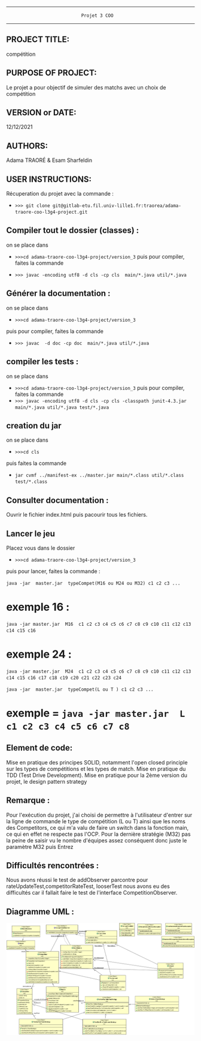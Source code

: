 ------------------------------------------------------------------------
                                Projet 3 COO
------------------------------------------------------------------------
## PROJECT TITLE:
  compétition

## PURPOSE OF PROJECT:

  Le projet a pour objectif de simuler des matchs avec un choix de compétition
## VERSION or DATE:

  12/12/2021
  

## AUTHORS:

  Adama TRAORÉ & Esam Sharfeldin

## USER INSTRUCTIONS:

  Récuperation du projet avec la commande :

  * `>>> git clone git@gitlab-etu.fil.univ-lille1.fr:traorea/adama-traore-coo-l3g4-project.git `


  ## Compiler tout le dossier (classes) :

  on se place dans 
  * `>>>cd adama-traore-coo-l3g4-project/version_3`
  puis pour compiler, faites la commande 

 *  `>>> javac -encoding utf8 -d cls -cp cls  main/*.java util/*.java  `


  ## Générer la documentation :
  
   on se place dans 
  * `>>>cd adama-traore-coo-l3g4-project/version_3`

  puis pour compiler, faites la commande 
  
  * `>>> javac  -d doc -cp doc  main/*.java util/*.java`

  ## compiler les tests :
  on se place dans 
  * `>>>cd adama-traore-coo-l3g4-project/version_3`
  puis pour compiler, faites la commande 
 * `>>> javac -encoding utf8 -d cls -cp cls -classpath junit-4.3.jar main/*.java util/*.java test/*.java`

  ## creation du jar

  on se place dans 

  * `>>>cd cls`

  puis faites la commande
  
  * `jar cvmf ../manifest-ex ../master.jar main/*.class util/*.class test/*.class`


  ## Consulter documentation :

Ouvrir le fichier index.html puis pacourir tous les fichiers.

## Lancer le jeu

Placez vous dans le dossier
* `>>>cd adama-traore-coo-l3g4-project/version_3`

puis pour lancer, faites la commande :

 `java -jar  master.jar  typeCompet(M16 ou M24 ou M32) c1 c2 c3 ... ` 
# exemple 16 :
  `java -jar master.jar  M16  c1 c2 c3 c4 c5 c6 c7 c8 c9 c10 c11 c12 c13 c14 c15 c16` 



# exemple 24 :
  `java -jar master.jar  M24  c1 c2 c3 c4 c5 c6 c7 c8 c9 c10 c11 c12 c13 c14 c15 c16 c17 c18 c19 c20 c21 c22 c23 c24`

                   
  `java -jar  master.jar  typeCompet(L ou T ) c1 c2 c3 ... ` 
# exemple = `java -jar master.jar  L  c1 c2 c3 c4 c5 c6 c7 c8`


## Element de code:
  Mise en pratique des principes SOLID, notamment l'open closed principle sur les types de compétitions et les types de match. Mise en pratique du TDD (Test Drive Development).  Mise en pratique pour la 2ème version du projet, le design pattern strategy


## Remarque :
  Pour l'exécution du projet, j'ai choisi de permettre à l'utilisateur d'entrer sur la ligne de commande le type de compétition (L ou T) ainsi que les noms des Competitors, ce qui m'a valu de faire un switch dans la fonction main, ce qui en effet ne respecte pas l'OCP.
  Pour la dernière stratégie (M32) pas la peine de saisir vu le nombre d'équipes assez conséquent donc juste le paramètre M32 puis Entrez

## Difficultés rencontrées :
 Nous avons réussi le test de addObserver
 parcontre pour rateUpdateTest,competitorRateTest, looserTest nous avons eu des difficultés car il fallait faire le test de l'interface CompetitionObserver.
## Diagramme UML :
![Screenshot](../version_3/uml/diagramme.png)
